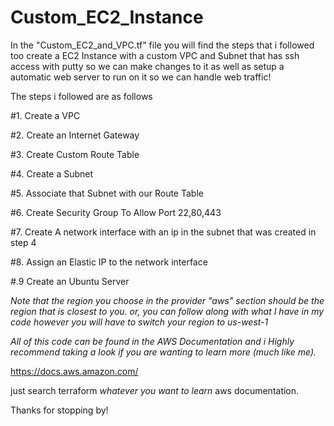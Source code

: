 # Custom_EC2_Instance
In the "Custom_EC2_and_VPC.tf" file you will find the steps that i followed too create a EC2 Instance with a custom VPC and Subnet that has ssh access with putty so we can make changes to it as well as setup a automatic web server to run on it so we can handle web traffic!

The steps i followed are as follows

#1. Create a VPC

#2. Create an Internet Gateway

#3. Create Custom Route Table

#4. Create a Subnet

#5. Associate that Subnet with our Route Table

#6. Create Security Group To Allow Port 22,80,443

#7. Create A network interface with an ip in the subnet that was created in step 4

#8. Assign an Elastic IP to the network interface

#.9 Create an Ubuntu Server


*Note that the region you choose in the provider "aws" section should be the region that is closest to you. or, you can follow along with what I have in my code however you will have to switch your region to us-west-1*

*All of this code can be found in the AWS Documentation and i Highly recommend taking a look if you are wanting to learn more (much like me).*

https://docs.aws.amazon.com/

just search terraform *whatever you want to learn* aws documentation.

Thanks for stopping by!


